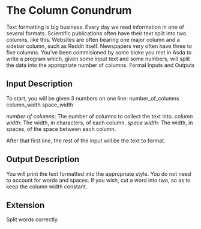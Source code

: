 # The Column Conundrum
Text formatting is big business. Every day we read information in one of several formats. Scientific publications often have their text split into two columns, like this. Websites are often bearing one major column and a sidebar column, such as Reddit itself. Newspapers very often have three to five columns. You've been commisioned by some bloke you met in Asda to write a program which, given some input text and some numbers, will split the data into the appropriate number of columns.
Formal Inputs and Outputs

## Input Description
To start, you will be given 3 numbers on one line: number_of_columns column_width space_width

*number of columns*: The number of columns to collect the text into.
*column width*: The width, in characters, of each column.
*space width*: The width, in spaces, of the space between each column.

After that first line, the rest of the input will be the text to format.

## Output Description
You will print the text formatted into the appropriate style.
You do not need to account for words and spaces. If you wish, cut a word into two, so as to keep the column width constant.

## Extension
Split words correctly.

